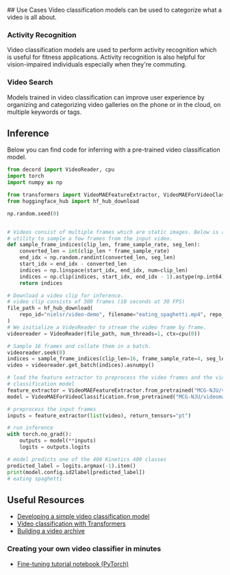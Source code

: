 ## Use Cases
Video classification models can be used to categorize what a video is all about.

### Activity Recognition
Video classification models are used to perform activity recognition which is useful for fitness applications. Activity  recognition is also helpful for vision-impaired individuals especially when they're commuting.

### Video Search
Models trained in video classification can improve user experience by organizing and categorizing video galleries on the phone or in the cloud, on multiple keywords or tags.

## Inference

Below you can find code for inferring with a pre-trained video classification model.

```python
from decord import VideoReader, cpu
import torch
import numpy as np

from transformers import VideoMAEFeatureExtractor, VideoMAEForVideoClassification
from huggingface_hub import hf_hub_download

np.random.seed(0)


# Videos consist of multiple frames which are static images. Below is a 
# utility to sample a few frames from the input video.
def sample_frame_indices(clip_len, frame_sample_rate, seg_len):
    converted_len = int(clip_len * frame_sample_rate)
    end_idx = np.random.randint(converted_len, seg_len)
    start_idx = end_idx - converted_len
    indices = np.linspace(start_idx, end_idx, num=clip_len)
    indices = np.clip(indices, start_idx, end_idx - 1).astype(np.int64)
    return indices

# Download a video clip for inference.
# video clip consists of 300 frames (10 seconds at 30 FPS)
file_path = hf_hub_download(
    repo_id="nielsr/video-demo", filename="eating_spaghetti.mp4", repo_type="dataset"
)
# We initialize a VideoReader to stream the video frame by frame.
videoreader = VideoReader(file_path, num_threads=1, ctx=cpu(0))

# Sample 16 frames and collate them in a batch.
videoreader.seek(0)
indices = sample_frame_indices(clip_len=16, frame_sample_rate=4, seg_len=len(videoreader))
video = videoreader.get_batch(indices).asnumpy()

# load the feature extractor to preprocess the video frames and the video
# classification model
feature_extractor = VideoMAEFeatureExtractor.from_pretrained("MCG-NJU/videomae-base-finetuned-kinetics")
model = VideoMAEForVideoClassification.from_pretrained("MCG-NJU/videomae-base-finetuned-kinetics")

# preprocess the input frames
inputs = feature_extractor(list(video), return_tensors="pt")

# run inference
with torch.no_grad():
    outputs = model(**inputs)
    logits = outputs.logits

# model predicts one of the 400 Kinetics 400 classes
predicted_label = logits.argmax(-1).item()
print(model.config.id2label[predicted_label])
# eating spaghetti
```

## Useful Resources

- [Developing a simple video classification model](https://keras.io/examples/vision/video_classification)
- [Video classification with Transformers](https://keras.io/examples/vision/video_transformers)
- [Building a video archive](https://www.youtube.com/watch?v=_IeS1m8r6SY)

### Creating your own video classifier in minutes

- [Fine-tuning tutorial notebook (PyTorch)](https://colab.research.google.com/github/huggingface/notebooks/blob/main/examples/video_classification.ipynb)

